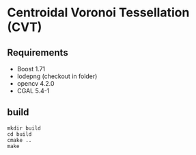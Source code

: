 # Centroidal Voronoi Tessellation (CVT)

## Requirements

- Boost 1.71
- lodepng (checkout in folder)
- opencv 4.2.0
- CGAL 5.4-1

## build

```
mkdir build
cd build
cmake ..
make
```
